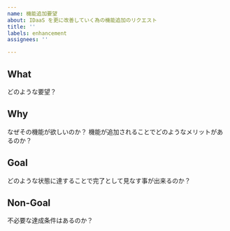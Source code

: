 ```yaml
---
name: 機能追加要望
about: IDaaS を更に改善していく為の機能追加のリクエスト
title: ''
labels: enhancement
assignees: ''

---
```


## What
どのような要望？

## Why
なぜその機能が欲しいのか？ 機能が追加されることでどのようなメリットがあるのか？

## Goal
どのような状態に達することで完了として見なす事が出来るのか？

## Non-Goal
不必要な達成条件はあるのか？
